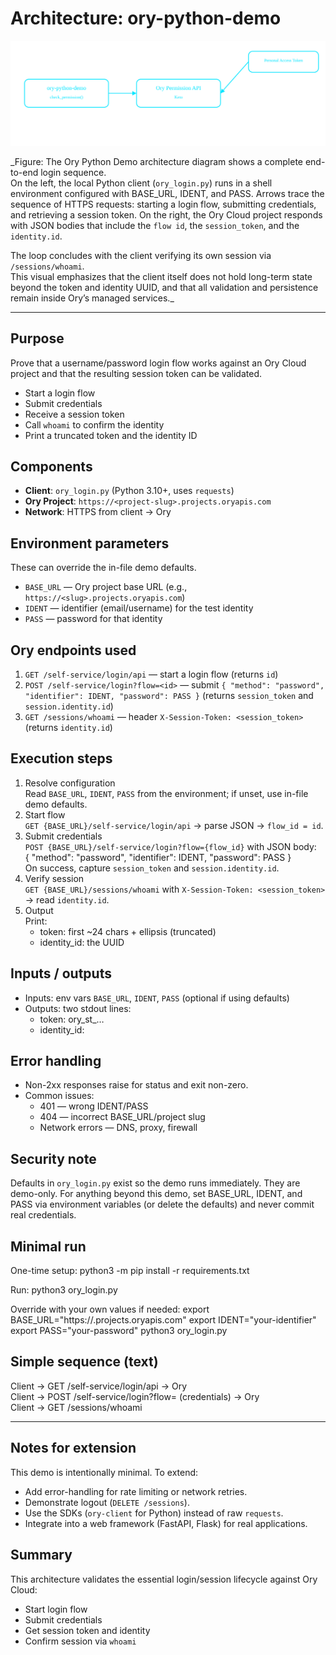 # Architecture: ory-python-demo

![Ory Python Demo Architecture](./ory-python-demo-architecture.svg)

_Figure: The Ory Python Demo architecture diagram shows a complete end-to-end login sequence.  
On the left, the local Python client (`ory_login.py`) runs in a shell environment configured with BASE_URL, IDENT, and PASS. Arrows trace the sequence of HTTPS requests: starting a login flow, submitting credentials, and retrieving a session token. On the right, the Ory Cloud project responds with JSON bodies that include the `flow id`, the `session_token`, and the `identity.id`.  

The loop concludes with the client verifying its own session via `/sessions/whoami`.  
This visual emphasizes that the client itself does not hold long-term state beyond the token and identity UUID, and that all validation and persistence remain inside Ory’s managed services._

---

## Purpose
Prove that a username/password login flow works against an Ory Cloud project and that the resulting session token can be validated.

- Start a login flow
- Submit credentials
- Receive a session token
- Call `whoami` to confirm the identity
- Print a truncated token and the identity ID

## Components
- **Client**: `ory_login.py` (Python 3.10+, uses `requests`)
- **Ory Project**: `https://<project-slug>.projects.oryapis.com`
- **Network**: HTTPS from client → Ory

## Environment parameters
These can override the in-file demo defaults.

- `BASE_URL` — Ory project base URL (e.g., `https://<slug>.projects.oryapis.com`)
- `IDENT` — identifier (email/username) for the test identity
- `PASS` — password for that identity

## Ory endpoints used
1. `GET /self-service/login/api` — start a login flow (returns `id`)
2. `POST /self-service/login?flow=<id>` — submit `{ "method": "password", "identifier": IDENT, "password": PASS }` (returns `session_token` and `session.identity.id`)
3. `GET /sessions/whoami` — header `X-Session-Token: <session_token>` (returns `identity.id`)

## Execution steps
1. Resolve configuration  
   Read `BASE_URL`, `IDENT`, `PASS` from the environment; if unset, use in-file demo defaults.
2. Start flow  
   `GET {BASE_URL}/self-service/login/api` → parse JSON → `flow_id = id`.
3. Submit credentials  
   `POST {BASE_URL}/self-service/login?flow={flow_id}` with JSON body:  
   { "method": "password", "identifier": IDENT, "password": PASS }  
   On success, capture `session_token` and `session.identity.id`.
4. Verify session  
   `GET {BASE_URL}/sessions/whoami` with `X-Session-Token: <session_token>` → read `identity.id`.
5. Output  
   Print:  
   - token: first ~24 chars + ellipsis (truncated)  
   - identity_id: the UUID

## Inputs / outputs
- Inputs: env vars `BASE_URL`, `IDENT`, `PASS` (optional if using defaults)
- Outputs: two stdout lines:
  - token: ory_st_…
  - identity_id: <uuid>

## Error handling
- Non-2xx responses raise for status and exit non-zero.
- Common issues:
  - 401 — wrong IDENT/PASS
  - 404 — incorrect BASE_URL/project slug
  - Network errors — DNS, proxy, firewall

## Security note
Defaults in `ory_login.py` exist so the demo runs immediately. They are demo-only. For anything beyond this demo, set BASE_URL, IDENT, and PASS via environment variables (or delete the defaults) and never commit real credentials.

## Minimal run
One-time setup:
python3 -m pip install -r requirements.txt

Run:
python3 ory_login.py

Override with your own values if needed:
export BASE_URL="https://<slug>.projects.oryapis.com"
export IDENT="your-identifier"
export PASS="your-password"
python3 ory_login.py

## Simple sequence (text)
Client → GET /self-service/login/api → Ory  
Client → POST /self-service/login?flow=<id> (credentials) → Ory  
Client → GET /sessions/whoami

---

## Notes for extension
This demo is intentionally minimal. To extend:
- Add error-handling for rate limiting or network retries.
- Demonstrate logout (`DELETE /sessions`).
- Use the SDKs (`ory-client` for Python) instead of raw `requests`.
- Integrate into a web framework (FastAPI, Flask) for real applications.

## Summary
This architecture validates the essential login/session lifecycle against Ory Cloud:
- Start login flow
- Submit credentials
- Get session token and identity
- Confirm session via `whoami`
